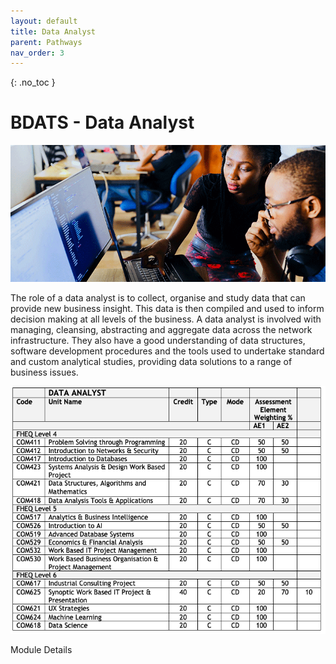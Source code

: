 ```yaml
---
layout: default
title: Data Analyst
parent: Pathways
nav_order: 3
---
```


{: .no_toc }

#  BDATS - Data Analyst

![Data Analyst](../images/trello_course_structure_images_2020_0002_nesa-by-makers-IgUR1iX0mqM-unsplash.png)

The role of a data analyst is to collect, organise and study data that can provide new business insight. This data is then compiled and used to inform decision making at all levels of the business. A data analyst is involved with managing, cleansing, abstracting and aggregate data across the network infrastructure. They also have a good understanding of data structures, software development procedures and the tools used to undertake standard and custom analytical studies, providing data solutions to a range of business issues.

![](../info/DATS_DATA_AN.png)

Module Details